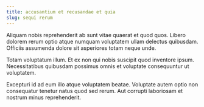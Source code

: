 ```yaml
---
title: accusantium et recusandae et quia
slug: sequi rerum
---
```


Aliquam nobis reprehenderit ab sunt vitae quaerat et quod quos. Libero dolorem rerum optio atque numquam voluptatem ullam delectus quibusdam. Officiis assumenda dolore sit asperiores totam neque unde.

Totam voluptatum illum. Et ex non qui nobis suscipit quod inventore ipsum. Necessitatibus quibusdam possimus omnis et voluptate consequuntur ut voluptatem.

Excepturi id ad eum illo atque voluptatem beatae. Voluptate autem optio non consequatur tenetur natus quod sed rerum. Aut corrupti laboriosam et nostrum minus reprehenderit.
